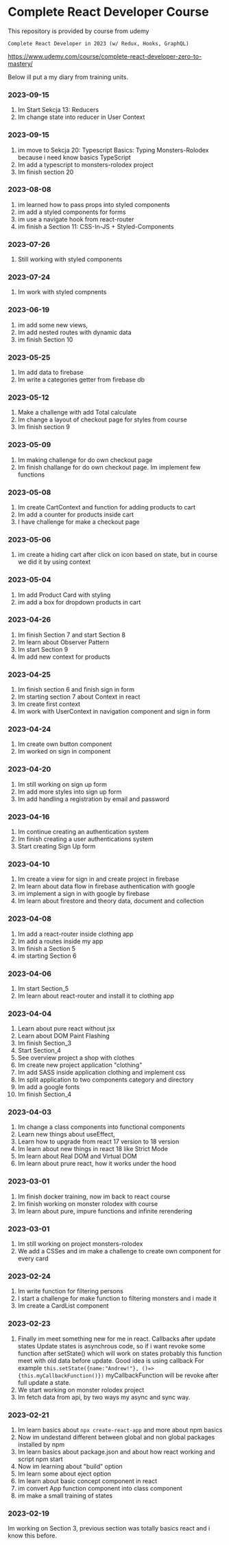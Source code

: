 # Complete React Developer Course

This repository is provided by course from udemy

`Complete React Developer in 2023 (w/ Redux, Hooks, GraphQL)`

https://www.udemy.com/course/complete-react-developer-zero-to-mastery/

Below ill put a my diary from training units.

### 2023-09-15
1. Im Start Sekcja 13: Reducers
2. Im change state into reducer in User Context

### 2023-09-15
1. im move to Sekcja 20: Typescript Basics: Typing Monsters-Rolodex because i need know basics TypeScript
2. Im add a typescript to monsters-rolodex project
3. Im finish section 20

### 2023-08-08
1. im learned how to pass props into styled components
2. im add a styled components for forms
3. im use a navigate hook from react-router
4. im finish a Section 11: CSS-In-JS + Styled-Components

### 2023-07-26
1. Still working with styled components

### 2023-07-24
1. Im work with styled compnents

### 2023-06-19
1. im add some new views,
2. Im add nested routes with dynamic data
3. im finish Section 10

### 2023-05-25
1. Im add data to firebase
2. Im write a categories getter from firebase db

### 2023-05-12
1. Make a challenge with add Total calculate
2. Im change a layout of checkout page for styles from course
3. Im finish section 9

### 2023-05-09
1. Im making challenge for do own checkout page
2. Im finish challange for do own checkout page. Im implement few functions

### 2023-05-08
1. Im create CartContext and function for adding products to cart
2. Im add a counter for products inside cart
3. I have challenge for make a checkout page

### 2023-05-06
1. im create a hiding cart after click on icon based on state, but in course we did it by using context

### 2023-05-04
1. Im add Product Card with styling
2. im add a box for dropdown products in cart

### 2023-04-26
1. Im finish Section 7 and start Section 8
2. Im learn about Observer Pattern
3. Im start Section 9
4. Im add new context for products

### 2023-04-25
1. Im finish section 6 and finish sign in form
2. Im starting section 7 about Context in react
3. Im create first context
4. Im work with UserContext in navigation component and sign in form

### 2023-04-24
1. Im create own button component
2. Im worked on sign in component

### 2023-04-20
1. Im still working on sign up form
2. Im add more styles into sign up form
3. Im add handling a registration by email and password

### 2023-04-16
1. Im continue creating an authentication system
2. Im finish creating a user authentications system
3. Start creating Sign Up form

### 2023-04-10
1. Im create a view for sign in and create project in firebase
2. Im learn about data flow in firebase authentication with google 
3. im implement a sign in with google by firebase
4. Im learn about firestore and theory data, document and collection

### 2023-04-08
1. Im add a react-router inside clothing app
2. Im add a routes inside my app
3. Im finish a Section 5
4. im starting Section 6

### 2023-04-06
1. Im start Section_5
2. Im learn about react-router and install it to clothing app

### 2023-04-04
1. Learn about pure react without jsx
2. Learn about DOM Paint Flashing
3. Im finish Section_3
4. Start Section_4
5. See overview project a shop with clothes
6. Im create new project application "clothing"
7. Im add SASS inside application clothing and implement css
8. Im split application to two components category and directory
9. Im add a google fonts
10. Im finish Section_4

### 2023-04-03
1. Im change a class components into functional components
2. Learn new things about useEffect,
3. Learn how to upgrade from react 17 version to 18 version
4. Im learn about new things in react 18 like Strict Mode
5. Im learn about Real DOM and Virtual DOM
6. Im learn about prure react, how it works under the hood

### 2023-03-01
1. Im finish docker training, now im back to react course
2. Im finish working on monster rolodex with course
3. Im learn about pure, impure functions and infinite rerendering


### 2023-03-01
1. Im still working on project monsters-rolodex
2. We add a CSSes and im make a challenge to create own component for every card

### 2023-02-24
1. Im write function for filtering persons
2. I start a challenge for make function to filtering monsters and i made it
3. Im create a CardList component

### 2023-02-23
1. Finally im meet something new for me in react. Callbacks after update states
Update states is asynchrous code, so if i want revoke some function after setState() which will work on states probably this function meet with old data before update.
Good idea is using callback
For example
`this.setState({name:"Andrew!"}, ()=>{this.myCallbackFunction()})`
myCallbackFunction will be revoke after full update a state.
2. We start working on monster rolodex project
3. Im fetch data from api, by two ways my async and sync way.


### 2023-02-21
1. Im learn basics about `npx create-react-app` and more about npm basics
2. Now im undestand different between global and non global packages installed by npm
3. Im learn basics about package.json and about how react working and script npm start
4. Now im learning about "build" option
5. Im learn some about eject option
6. Im learn about basic concept component in react
7. im convert App function component into class component
8. im make a small training of states

###  2023-02-19
Im working on Section 3, previous section was totally basics react and i know this before.